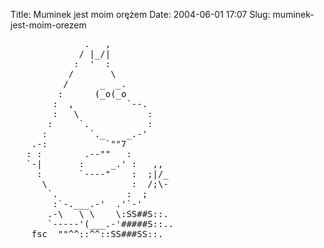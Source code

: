 Title: Muminek jest moim orężem
Date: 2004-06-01 17:07
Slug: muminek-jest-moim-orezem

<pre>
              .   ,
             / |_/|
            :  '  :
           /       \
          /      _  _.
         :      (_o(_o
        :  ,          `--.
        :   \             :
       :     `.           :
      :        `._    _.-'
    .-:           `""7
   : :        .--""   :
   `-|       :     _.' :   ,,
     :       `----"    :  ;|/_
      \                :  /;\-
       `.             :  ;
        :`-.___.-'  .'`-'
       .-\   \ \    \:SS##S::.
       `-----'(___.-'#####S::..
    fsc  ""^^::^^::SS###SS::.
</pre>

